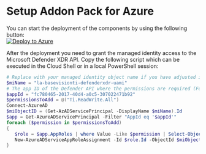 # Setup Addon Pack for Azure

You can start the deployment of the components by using the following button:\
[![Deploy to Azure](https://aka.ms/deploytoazurebutton)](https://portal.azure.com/#create/Microsoft.Template/uri/https%3A%2F%2Fraw.githubusercontent.com%2FbaseVISION%2FbaseVISION.Ti.Feeds.Public%2Frefs%2Fheads%2Fmain%2FAdditional-AzureResources.json/createUIDefinitionUri/https%3A%2F%2Fraw.githubusercontent.com%2FbaseVISION%2FbaseVISION.Ti.Feeds.Public%2Frefs%2Fheads%2Fmain%2FAdditional-AzureResources-UI.json)

After the deployment you need to grant the managed identity access to the Microsoft Defender XDR API. Copy the following script which can be executed in the Cloud Shell or in a local PowerShell session:

```powershell
# Replace with your managed identity object name if you have adjusted it in above deployment
$miName = "la-basevisionti-defenderxdr-uami"
# The app ID of the Defender API where the permissions are required (For all customers the same)
$appId = "fc780465-2017-40d4-a0c5-307022471b92"
$permissionsToAdd = @("Ti.ReadWrite.All")
Connect-AzureAD
$miObjectID = (Get-AzADServicePrincipal -DisplayName $miName).Id
$app = Get-AzureADServicePrincipal -Filter "AppId eq '$appId'"
foreach ($permission in $permissionsToAdd)
{
   $role = $app.AppRoles | where Value -Like $permission | Select-Object -First 1
   New-AzureADServiceAppRoleAssignment -Id $role.Id -ObjectId $miObjectID -PrincipalId $miObjectID -ResourceId $app.ObjectId
}
```
